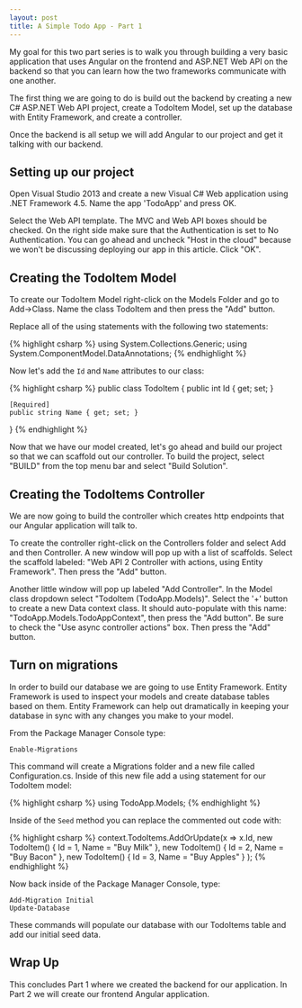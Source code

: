 ```yaml
---
layout: post
title: A Simple Todo App - Part 1
---
```


My goal for this two part series is to walk you through building a very basic application that uses Angular on the frontend and ASP.NET Web API on the backend so that you can learn how the two frameworks communicate with one another.

The first thing we are going to do is build out the backend by creating a new C# ASP.NET Web API project, create a TodoItem Model, set up the database with Entity Framework, and create a controller.

Once the backend is all setup we will add Angular to our project and get it talking with our backend.

## Setting up our project

Open Visual Studio 2013 and create a new Visual C# Web application using .NET Framework 4.5. Name the app 'TodoApp' and press OK.

Select the Web API template. The MVC and Web API boxes should be checked. On the right side make sure that the Authentication is set to No Authentication. You can go ahead and uncheck "Host in the cloud" because we won't be discussing deploying our app in this article. Click "OK".

## Creating the TodoItem Model

To create our TodoItem Model right-click on the Models Folder and go to Add->Class. Name the class TodoItem and then press the "Add" button.

Replace all of the using statements with the following two statements:

{% highlight csharp %}
using System.Collections.Generic;
using System.ComponentModel.DataAnnotations;
{% endhighlight %}

Now let's add the `Id` and `Name` attributes to our class:

{% highlight csharp %}
public class TodoItem
{
    public int Id { get; set; }

    [Required]
    public string Name { get; set; }
}
{% endhighlight %}

Now that we have our model created, let's go ahead and build our project so that we can scaffold out our controller. To build the project, select "BUILD" from the top menu bar and select "Build Solution".

## Creating the TodoItems Controller

We are now going to build the controller which creates http endpoints that our Angular application will talk to.

To create the controller right-click on the Controllers folder and select Add and then Controller. A new window will pop up with a list of scaffolds. Select the scaffold labeled: "Web API 2 Controller with actions, using Entity Framework". Then press the "Add" button.

Another little window will pop up labeled "Add Controller". In the Model class dropdown select "TodoItem (TodoApp.Models)". Select the '+' button to create a new Data context class. It should auto-populate with this name: "TodoApp.Models.TodoAppContext", then press the "Add button". Be sure to check the "Use async controller actions" box. Then press the "Add" button.

## Turn on migrations

In order to build our database we are going to use Entity Framework. Entity Framework is used to inspect your models and create database tables based on them. Entity Framework can help out dramatically in keeping your database in sync with any changes you make to your model.

From the Package Manager Console type:

    Enable-Migrations

This command will create a Migrations folder and a new file called Configuration.cs. Inside of this new file add a using statement for our TodoItem model:

{% highlight csharp %}
using TodoApp.Models;
{% endhighlight %}

Inside of the `Seed` method you can replace the commented out code with:

{% highlight csharp %}
context.TodoItems.AddOrUpdate(x => x.Id,
    new TodoItem() { Id = 1, Name = "Buy Milk" },
    new TodoItem() { Id = 2, Name = "Buy Bacon" },
    new TodoItem() { Id = 3, Name = "Buy Apples" }
    );
{% endhighlight %}

Now back inside of the Package Manager Console, type:

    Add-Migration Initial
    Update-Database

These commands will populate our database with our TodoItems table and add our initial seed data.

## Wrap Up

This concludes Part 1 where we created the backend for our application. In Part 2 we will create our frontend Angular application.
